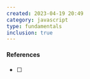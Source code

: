 ```yaml
---
created: 2023-04-19 20:49
category: javascript
type: fundamentals
inclusion: true
---
```













#### References
- [ ] 